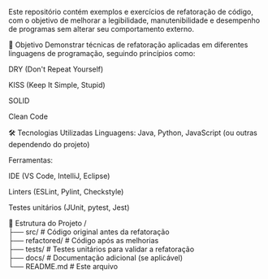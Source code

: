Este repositório contém exemplos e exercícios de refatoração de código, com o objetivo de melhorar a legibilidade, manutenibilidade e desempenho de programas sem alterar seu comportamento externo.

📌 Objetivo
Demonstrar técnicas de refatoração aplicadas em diferentes linguagens de programação, seguindo princípios como:

DRY (Don't Repeat Yourself)

KISS (Keep It Simple, Stupid)

SOLID

Clean Code

🛠️ Tecnologias Utilizadas
Linguagens: Java, Python, JavaScript (ou outras dependendo do projeto)

Ferramentas:

IDE (VS Code, IntelliJ, Eclipse)

Linters (ESLint, Pylint, Checkstyle)

Testes unitários (JUnit, pytest, Jest)

📂 Estrutura do Projeto
/  
├── src/                  # Código original antes da refatoração  
├── refactored/           # Código após as melhorias  
├── tests/                # Testes unitários para validar a refatoração  
├── docs/                 # Documentação adicional (se aplicável)  
└── README.md             # Este arquivo  
